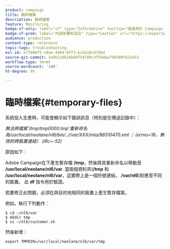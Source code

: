 ```yaml
---
product: campaign
title: 臨時檔案
description: 臨時檔案
feature: Monitoring
badge-v7-only: label="v7" type="Informative" tooltip="僅適用於 Campaign Classic v7"
badge-v7-prem: label="內部部署和混合" type="Caution" url="https://experienceleague.adobe.com/docs/campaign-classic/using/installing-campaign-classic/architecture-and-hosting-models/hosting-models-lp/hosting-models.html?lang=zh-Hant" tooltip="僅適用於內部部署和混合部署"
audience: production
content-type: reference
topic-tags: troubleshooting
exl-id: e77800f5-c0ae-446d-8ff3-bc8a18c97dbd
source-git-commit: 3a9b21d626b60754789c3f594ba798309f62a553
workflow-type: tm+mt
source-wordcount: '148'
ht-degree: 9%

---
```


# 臨時檔案{#temporary-files}



系統投入生產時，可能會顯示如下錯誤訊息（特別是在傳送記錄中）：

*無法將檔案&#39;/tmp/tmp0000.tmp&#39;重新命名為/usr/local/neolane/nl6/bin/..//var/XXX/mta/86510470.xml ；（errno=18，無效的跨裝置連結） (iRc=-52)*

原因如下：

Adobe Campaign在下產生暫存檔 **/tmp**，然後將其重新命名以移動至 **/usr/local/neolane/nl6/var**. 當兩個資料夾(**/tmp** 和 **/usr/local/neolane/nl6/var**，這實際上是一個符號連結， **/var/nl6**)對應至不同的裝置。 此 **df** 指令用於驗證。

若要修正此問題，必須在與目的地相同的裝置上產生暫存檔案。

例如，執行下列動作：

```
$ cd ~/nl6/var
$ mkdir tmp
$ vi ~/nl6/customer.sh
```

然後新增：

```
export TMPDIR=/usr/local/neolane/nl6/var/tmp 
```
